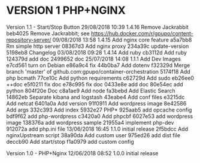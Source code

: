 
VERSION 1  PHP+NGINX
====================

   Version 1.1 - Start/Stop Button
      29/08/2018 10:39  1.4.16  Remove Jackrabbit
         beb4025 Remove Jackrabbit; see https://hub.docker.com/r/gpupo/content-repository-server/
      09/08/2018 13:58  1.4.15  Add nginx core feature
         a5a7bb8 Rm simple http server
         08367d3 Add nginx proxy
         234a39c update-version
         5198eb8 Changelog
      03/08/2018 09:28  1.4.14  Add ruby
         cb3112d Add ruby
         124379d add doc
         2499652 doc
      25/07/2018 14:08  1.1.1  Add Dev Images
         e7cd561 turn on Debian
         e86a9c4 	fix
         44b0ba7 Add dotenv
         f32329d Merge branch 'master' of github.com:gpupo/container-orchestration
         5174f18 Add php bcmath
         77ce10c Add python requirements
         c62729d Add sudo
         eb26ee0 ++doc
         e5f0211 fix doc
         e78c995 fix doc
         0433e8e add doc
         80e54ec add python
         804f20e Doc
         c8a1ae9 Add node
         fa3bebd Add Elastic Search
         14862eb Separate kibana and logstash
         43eabe4 Add conf files
         e3215dc Add netcat
         6401a0a Add version
         91f0911 Add wordpress image
         8e42586 Add args
         332c393 Add index
         5932e27 PHP*
         925aab5 add opcache config
         bdf9f62 add php-wordpress
         c3420a0 Add phpcbf
         6027e53 add wordpress image
         138376a add wordpress sample
         21955a4 implement php-dev
         912072a add php.ini file
      13/06/2018 16:45  1.1.0  initial release
         2f5bdcc Add nginxUpstream script
         38a90da Add custom user
         975ed26 add dist file
         deccb90 Add start/stop
         f1a0979 add custom config

   Version 1.0 - PHP+Nginx
      12/06/2018 08:52  1.0.0  initial release